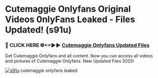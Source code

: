 # Cutemaggie Onlyfans Original Videos 0nlyFans Leaked - Files Updated! (s91u)

<h3>🔴 CLICK HERE 🌐==►► <a href="https://tinyurl.com/x26r9saj" rel="nofollow">Cutemaggie Onlyfans Updated Files</a></h3>

Get Cutemaggie Onlyfans and all content. Now you can access all videos and pictures of Cutemaggie Onlyfans. New Updated Files 2025!

[![s91u](https://i.imgur.com/LkgZPqh.gif)](https://tinyurl.com/x26r9saj)
cutemaggie onlyfans leaked